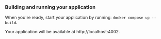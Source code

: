 ### Building and running your application

When you're ready, start your application by running:
`docker compose up --build`.

Your application will be available at http://localhost:4002.
